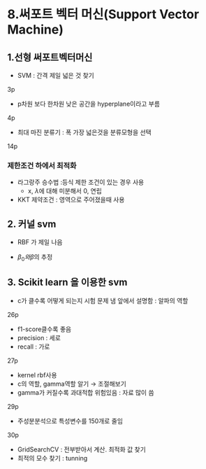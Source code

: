 # 8.써포트 벡터 머신(Support Vector Machine)

## 1.선형 써포트벡터머신
- SVM : 간격 제일 넓은 것 찾기

3p

- p차원 보다 한차원 낮은 공간을 hyperplane이라고 부름

4p

- 최대 마진 분류기 : 폭 가장 넓은것을 분류모형을 선택

14p

### 제한조건 하에서 최적화

- 라그랑주 승수법 :등식 제한 조건이 있는 경우 사용
    - x, $\lambda$에 대해 미분해서 0, 연립
- KKT 제약조건 : 영역으로 주어졌을때 사용



## 2. 커널 svm

- RBF 가 제일 나음

- $\beta_0 와  \beta$의 추정

## 3. Scikit learn 을 이용한 svm

- c가 클수록 어떻게 되는지 시험 문제 냄 앞에서 설명함 : 알파의 역할

26p

- f1-score클수록 좋음
- precision : 세로
- recall : 가로

27p

- kernel rbf사용
- c의 역할, gamma역할 알기 → 조절해보기
- gamma가 커질수록 과대적합 위험있음 : 자료 많이 씀

29p

- 주성분분석으로 특성변수를 150개로 줄임

30p

- GridSearchCV : 전부받아서 계산. 최적화 값 찾기
- 최적의 모수 찾기 : tunning
